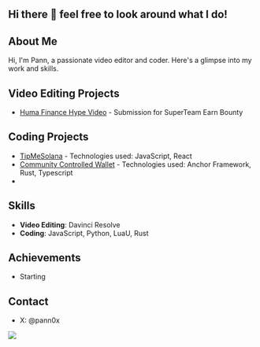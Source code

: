 ## Hi there 👋 feel free to look around what I do!

## About Me
Hi, I'm Pann, a passionate video editor and coder. Here's a glimpse into my work and skills.

## Video Editing Projects
- [Huma Finance Hype Video](https://x.com/pann0x/status/1871129578846265562) - Submission for SuperTeam Earn Bounty

## Coding Projects
- [TipMeSolana](https://github.com/pann0x/tipmesolana) - Technologies used: JavaScript, React
- [Community Controlled Wallet](https://github.com/pann0x/Community-Controlled-Wallet) - Technologies used: Anchor Framework, Rust, Typescript
- 
## Skills
- **Video Editing**: Davinci Resolve
- **Coding**: JavaScript, Python, LuaU, Rust 

## Achievements
- Starting

## Contact
- X: @pann0x

<!--
**pann0x/pann0x** is a ✨ _special_ ✨ repository because its `README.md` (this file) appears on your GitHub profile.

Here are some ideas to get you started:

- 🔭 I’m currently working on ...
- 🌱 I’m currently learning ...
- 👯 I’m looking to collaborate on ...
- 🤔 I’m looking for help with ...
- 💬 Ask me about ...
- 📫 How to reach me: ...
- 😄 Pronouns: ...
- ⚡ Fun fact: ...
-->

<a href="https://visitcount.itsvg.in">
  <img src="https://visitcount.itsvg.in/api?id=pann0x&label=Profile%20Views&color=12&icon=1&pretty=true" />
</a>
